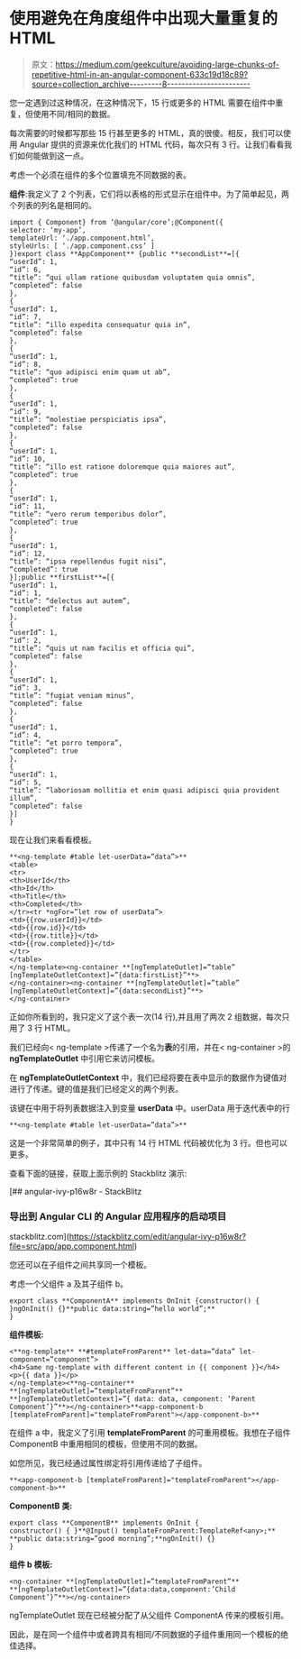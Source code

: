 # 使用<ng-template>避免在角度组件中出现大量重复的 HTML</ng-template>

> 原文：<https://medium.com/geekculture/avoiding-large-chunks-of-repetitive-html-in-an-angular-component-633c19d18c89?source=collection_archive---------8----------------------->

您一定遇到过这种情况，在这种情况下，15 行或更多的 HTML 需要在组件中重复，但使用不同/相同的数据。

每次需要的时候都写那些 15 行甚至更多的 HTML，真的很傻。相反，我们可以使用 Angular 提供的资源来优化我们的 HTML 代码，每次只有 3 行。让我们看看我们如何能做到这一点。

考虑一个必须在组件的多个位置填充不同数据的表。

**组件**:我定义了 2 个列表，它们将以表格的形式显示在组件中。为了简单起见，两个列表的列名是相同的。

```
import { Component} from ‘@angular/core’;@Component({
selector: ‘my-app’,
templateUrl: ‘./app.component.html’,
styleUrls: [ ‘./app.component.css’ ]
})export class **AppComponent** {public **secondList**=[{
“userId”: 1,
“id”: 6,
“title”: “qui ullam ratione quibusdam voluptatem quia omnis”,
“completed”: false
},
{
“userId”: 1,
“id”: 7,
“title”: “illo expedita consequatur quia in”,
“completed”: false
},
{
“userId”: 1,
“id”: 8,
“title”: “quo adipisci enim quam ut ab”,
“completed”: true
},
{
“userId”: 1,
“id”: 9,
“title”: “molestiae perspiciatis ipsa”,
“completed”: false
},
{
“userId”: 1,
“id”: 10,
“title”: “illo est ratione doloremque quia maiores aut”,
“completed”: true
},
{
“userId”: 1,
“id”: 11,
“title”: “vero rerum temporibus dolor”,
“completed”: true
},
{
“userId”: 1,
“id”: 12,
“title”: “ipsa repellendus fugit nisi”,
“completed”: true
}];public **firstList**=[{
“userId”: 1,
“id”: 1,
“title”: “delectus aut autem”,
“completed”: false
},
{
“userId”: 1,
“id”: 2,
“title”: “quis ut nam facilis et officia qui”,
“completed”: false
},
{
“userId”: 1,
“id”: 3,
“title”: “fugiat veniam minus”,
“completed”: false
},
{
“userId”: 1,
“id”: 4,
“title”: “et porro tempora”,
“completed”: true
},
{
“userId”: 1,
“id”: 5,
“title”: “laboriosam mollitia et enim quasi adipisci quia provident illum”,
“completed”: false
}]
}
```

现在让我们来看看模板。

```
**<ng-template #table let-userData=”data”>**
<table>
<tr>
<th>UserId</th>
<th>Id</th>
<th>Title</th>
<th>Completed</th>
</tr><tr *ngFor=”let row of userData”>
<td>{{row.userId}}</td>
<td>{{row.id}}</td>
<td>{{row.title}}</td>
<td>{{row.completed}}</td>
</tr>
</table>
</ng-template><ng-container **[ngTemplateOutlet]=”table” [ngTemplateOutletContext]=”{data:firstList}”**>
</ng-container><ng-container **[ngTemplateOutlet]=”table” [ngTemplateOutletContext]=”{data:secondList}”**>
</ng-container>
```

正如你所看到的，我只定义了这个表一次(14 行),并且用了两次 2 组数据，每次只用了 3 行 HTML。

我们已经向< ng-template >传递了一个名为**表**的引用，并在< ng-container >的 **ngTemplateOutlet** 中引用它来访问模板。

在 **ngTemplateOutletContext** 中，我们已经将要在表中显示的数据作为键值对进行了传递。键的值是我们已经定义的两个列表。

该键在<ng-template>中用于将列表数据注入到变量 **userData** 中。userData 用于迭代表中的行</ng-template>

```
**<ng-template #table let-userData=”data”>**
```

这是一个非常简单的例子，其中只有 14 行 HTML 代码被优化为 3 行。但也可以更多。

查看下面的链接，获取上面示例的 Stackblitz 演示:

[](https://stackblitz.com/edit/angular-ivy-p16w8r?file=src/app/app.component.html) [## angular-ivy-p16w8r - StackBlitz

### 导出到 Angular CLI 的 Angular 应用程序的启动项目

stackblitz.com](https://stackblitz.com/edit/angular-ivy-p16w8r?file=src/app/app.component.html) 

您还可以在子组件之间共享同一个模板。

考虑一个父组件 a 及其子组件 b。

```
export class **ComponentA** implements OnInit {constructor() { }ngOnInit() {}**public data:string=”hello world”;**
}
```

**组件模板:**

```
<**ng-template** **#templateFromParent** let-data=”data” let-component=”component”>
<h4>Same ng-template with different content in {{ component }}</h4>
<p>{{ data }}</p>
</ng-template><**ng-container**
**[ngTemplateOutlet]=”templateFromParent”**
**[ngTemplateOutletContext]=”{ data: data, component: ‘Parent Component’}”**></ng-container>**<app-component-b [templateFromParent]="templateFromParent"></app-component-b>**
```

在组件 a 中，我定义了引用 **templateFromParent** 的可重用模板。我想在子组件 ComponentB 中重用相同的模板，但使用不同的数据。

如您所见，我已经通过属性绑定将引用传递给了子组件。

```
**<app-component-b [templateFromParent]="templateFromParent"></app-component-b>**
```

**ComponentB 类:**

```
export class **ComponentB** implements OnInit {
constructor() { }**@Input() templateFromParent:TemplateRef<any>;**
**public data:string=”good morning”;**ngOnInit() {}
}
```

**组件 b 模板:**

```
<ng-container **[ngTemplateOutlet]=”templateFromParent”**
**[ngTemplateOutletContext]=”{data:data,component:’Child Component’}”**></ng-container>
```

ngTemplateOutlet 现在已经被分配了从父组件 ComponentA 传来的模板引用。

因此，<ng-template>是在同一个组件中或者跨具有相同/不同数据的子组件重用同一个模板的绝佳选择。</ng-template>